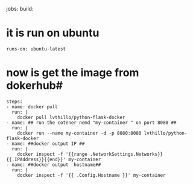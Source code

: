 jobs:
  build:
  # it is run on ubuntu #
    runs-on: ubuntu-latest
  # now is get the image from dokerhub#
    steps:
    - name: docker pull
      run: |
        docker pull lvthillo/python-flask-docker
    - name: ## run the cotener nemd "my-container " on port 8080 ##
      run: |
        docker run --name my-container -d -p 8080:8080 lvthillo/python-flask-docker
    - name: ##docker output IP ##
      run: |
        docker inspect -f '{{range .NetworkSettings.Networks}}{{.IPAddress}}{{end}}' my-container
    - name: ##docker output  hostname##
      run: |
        docker inspect -f '{{ .Config.Hostname }}' my-container
